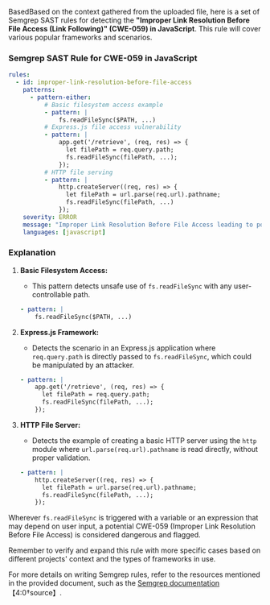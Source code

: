 BasedBased on the context gathered from the uploaded file, here is a set of Semgrep SAST rules for detecting the **"Improper Link Resolution Before File Access (Link Following)" (CWE-059) in JavaScript**. This rule will cover various popular frameworks and scenarios.

### Semgrep SAST Rule for CWE-059 in JavaScript

```yaml
rules:
  - id: improper-link-resolution-before-file-access
    patterns:
      - pattern-either:
          # Basic filesystem access example
          - pattern: |
              fs.readFileSync($PATH, ...)
          # Express.js file access vulnerability
          - pattern: |
              app.get('/retrieve', (req, res) => {
                let filePath = req.query.path;
                fs.readFileSync(filePath, ...);
              });
          # HTTP file serving
          - pattern: |
              http.createServer((req, res) => {
                let filePath = url.parse(req.url).pathname;
                fs.readFileSync(filePath, ...)
              });
    severity: ERROR
    message: "Improper Link Resolution Before File Access leading to potential link following vulnerability (CWE-059)"
    languages: [javascript]
```

### Explanation
1. **Basic Filesystem Access:**
    - This pattern detects unsafe use of `fs.readFileSync` with any user-controllable path.
    ```yaml
    - pattern: |
        fs.readFileSync($PATH, ...)
    ```

2. **Express.js Framework:**
    - Detects the scenario in an Express.js application where `req.query.path` is directly passed to `fs.readFileSync`, which could be manipulated by an attacker.
    ```yaml
    - pattern: |
        app.get('/retrieve', (req, res) => {
          let filePath = req.query.path;
          fs.readFileSync(filePath, ...);
        });
    ```

3. **HTTP File Server:**
    - Detects the example of creating a basic HTTP server using the `http` module where `url.parse(req.url).pathname` is read directly, without proper validation.
    ```yaml
    - pattern: |
        http.createServer((req, res) => {
          let filePath = url.parse(req.url).pathname;
          fs.readFileSync(filePath, ...);
        });
    ```

Wherever `fs.readFileSync` is triggered with a variable or an expression that may depend on user input, a potential CWE-059 (Improper Link Resolution Before File Access) is considered dangerous and flagged.

Remember to verify and expand this rule with more specific cases based on different projects' context and the types of frameworks in use.

For more details on writing Semgrep rules, refer to the resources mentioned in the provided document, such as the [Semgrep documentation](https://semgrep.dev/docs/)【4:0†source】.